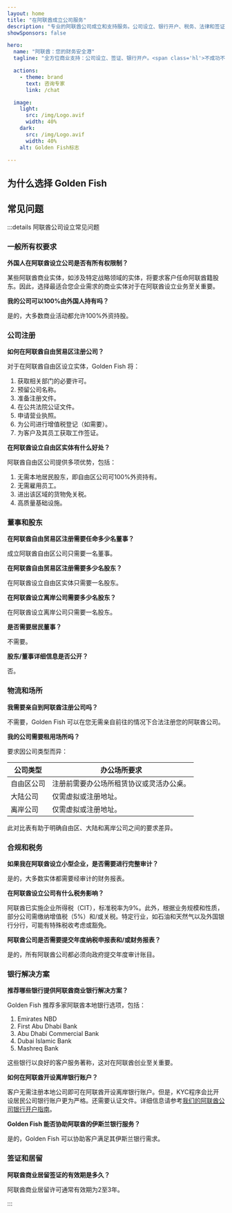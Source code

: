 ```yaml
---
layout: home
title: "在阿联酋成立公司服务"
description: "专业的阿联酋公司成立和支持服务。公司设立、银行开户、税务、法律和签证解决方案。仅在获批后付费。"
showSponsors: false

hero:
  name: "阿联酋：您的财务安全港"
  tagline: "全方位商业支持：公司设立、签证、银行开户。<span class='hl'>不成功不收费</span>。"

  actions:
    - theme: brand
      text: 咨询专家
      link: /chat

  image:
    light:
      src: /img/Logo.avif
      width: 40%
    dark:
      src: /img/Logo.avif
      width: 40%
    alt: Golden Fish标志

---
```


<FeatureCards :features="[
  {
    title: '公司设立指南',
    details: '完整指导在**Free Zone、offshore、mainland、branch**设立公司。',
    items: [
      'Free Zone和Mainland允许100%外资所有权',
      '低税率 - 仅9%企业所得税',
      '无外汇管制 - 资金轻松汇回'
    ],
    linkText: '了解更多',
    link: '/uae-business/offer/company-registration/',
    icon: {
      light: '/img/iStock-2051326997.avif',
      dark: '/img/iStock-1448478309.jpg',
      alt: '公司设立指南'
    }
  },
  {
    title: '银行账户开户',
    details: '在阿联酋信誉良好的银行轻松开设企业或个人账户。',
    items: [
      '政府审批的全程PRO服务',
      '完整的银行开户套餐',
      '**96%成功率**',
    ],
    linkText: '了解更多',
    link: '/uae-business/offer/banking/',
    icon: {
      light: '/img/iStock-2153786564.avif',
      dark: '/img/iStock-2166793628.avif',
      alt: '银行服务'
    }
  },
  {
    title: 'Golden Visa与居留',
    details: '通过无缝申请流程获取阿联酋**Golden Visa**长期居留。',
    items: [
      '**无需每6个月入境阿联酋**',
      '10年有效期，符合条件可续签',
      '92%成功率',
    ],
    linkText: '了解更多',
    link: '/uae-business/offer/golden-visa/',
    icon: {
      light: '/img/iStock-1312241253.avif',
      dark: '/img/ILONMASKID.webp',
      alt: '签证服务'
    }
  },
]" />

<FeatureCards :features="[
  {
    title: '合规服务',
    details: '我们的专家指导您完成阿联酋复杂的监管要求，包括ESR报告和UBO申报。',
    items: [],
    linkText: '了解更多',
    link: '/uae-business/company-registration/Protect-Your-Business',
    icon: {
      light: '/img/iStock-1299393716.avif',
      dark: '/img/iStock-2149731304.avif',
      alt: '合规服务'
    }
  },
  {
    title: '企业税务与增值税',
    details: '专业建议确保符合联邦税务局(FTA)的企业税和增值税义务。',
    items: [],
    linkText: '了解更多',
    link: '/uae-business/company-registration/accounting-legal',
    icon: {
      light: '/img/iStock-1018285934.avif',
      dark: '/img/iStock-584576538.avif',
      alt: '税务服务'
    }
  },
  {
    title: '法律服务',
    details: '法律团队就阿联酋并购、公司重组、融资和争议解决等法律提供建议。',
    items: [],
    linkText: '了解更多',
    link: '/uae-business/company-registration/Protect-Your-Business',
    icon: {
      light: '/img/iStock-650045508.avif',
      dark: '/img/iStock-1498627598.avif',
      alt: '法律服务'
    }
  },
  {
    title: '会计与工资服务',
    details: '我们的会计师管理财务，提供记账、对账、工资和审计支持，节省雇佣成本。',
    items: [],
    linkText: '了解更多',
    link: '/resources/contacts',
    icon: {
      light: '/img/iStock-1022793868.avif',
      dark: '/img/iStock-1320130292.jpg',
      alt: '会计服务'
    }
  },
]" />

## 为什么选择 Golden Fish

<BenefitsList :features="[
  {
    icon: '🏢',
    title: '阿联酋本地专业知识',
    text: '迪拜专业团队为您提供全程专业指导。'
  },
  {
    icon: '📊',
    title: '成功率有保证',
    text: '通过我们的优质服务，签证、银行账户和公司注册的审批成功率超过90%，已成功办理数百个案例。'
  },
  {
    icon: '💸',
    title: '**成功付费制**',
    text: '[仅在获得批准后付费](/uae-business/benefits/success-based-fees)。完全透明，绝无隐藏费用。'
  },
]" />

## 常见问题

:::details 阿联酋公司设立常见问题

### 一般所有权要求

**外国人在阿联酋设立公司是否有所有权限制？**

某些阿联酋商业实体，如涉及特定战略领域的实体，将要求客户任命阿联酋籍股东。因此，选择最适合您企业需求的商业实体对于在阿联酋设立业务至关重要。

**我的公司可以100%由外国人持有吗？**

是的，大多数商业活动都允许100%外资持股。

### 公司注册

**如何在阿联酋自由贸易区注册公司？**

对于在阿联酋自由区设立实体，Golden Fish 将：

1. 获取相关部门的必要许可。
2. 预留公司名称。
3. 准备注册文件。
4. 在公共法院公证文件。
5. 申请营业执照。
6. 为公司进行增值税登记（如需要）。
7. 为客户及其员工获取工作签证。

**在阿联酋设立自由区实体有什么好处？**

阿联酋自由区公司提供多项优势，包括：

1. 无需本地居民股东，即自由区公司可100%外资持有。
2. 无需雇用员工。
3. 进出该区域的货物免关税。
4. 高质量基础设施。

### 董事和股东

**在阿联酋自由贸易区注册需要任命多少名董事？**

成立阿联酋自由区公司只需要一名董事。

**在阿联酋自由贸易区注册需要多少名股东？**

在阿联酋设立自由区实体只需要一名股东。

**在阿联酋设立离岸公司需要多少名股东？**

在阿联酋设立离岸公司只需要一名股东。

**是否需要居民董事？**

不需要。

**股东/董事详细信息是否公开？**

否。

### 物流和场所

**我需要亲自到阿联酋注册公司吗？**

不需要，Golden Fish 可以在您无需亲自前往的情况下合法注册您的阿联酋公司。

**我的公司需要租用场所吗？**

要求因公司类型而异：

| 公司类型 | 办公场所要求 |
| -------- | ------------ |
| 自由区公司 | 注册前需要办公场所租赁协议或灵活办公桌。 |
| 大陆公司 | 仅需虚拟或注册地址。 |
| 离岸公司 | 仅需虚拟或注册地址。 |

此对比表有助于明确自由区、大陆和离岸公司之间的要求差异。

### 合规和税务

**如果我在阿联酋设立小型企业，是否需要进行完整审计？**

是的，大多数实体都需要经审计的财务报表。

**在阿联酋设立公司有什么税务影响？**

阿联酋已实施企业所得税（CIT），标准税率为9%。此外，根据业务规模和性质，部分公司需缴纳增值税（5%）和/或关税。特定行业，如石油和天然气以及外国银行分行，可能有特殊税收考虑或豁免。

**阿联酋公司是否需要提交年度纳税申报表和/或财务报表？**

是的，所有阿联酋公司都必须向政府提交年度审计账目。

### 银行解决方案

**推荐哪些银行提供阿联酋商业银行解决方案？**

Golden Fish 推荐多家阿联酋本地银行选项，包括：

1. Emirates NBD
2. First Abu Dhabi Bank
3. Abu Dhabi Commercial Bank
4. Dubai Islamic Bank
5. Mashreq Bank

这些银行以良好的客户服务著称，这对在阿联酋创业至关重要。

**如何在阿联酋开设离岸银行账户？**

客户无需注册本地公司即可在阿联酋开设离岸银行账户。但是，KYC程序会比开设居民公司银行账户更为严格。还需要认证文件。详细信息请参考[我们的阿联酋公司银行开户指南](./uae-business/company-registration/banking)。

**Golden Fish 能否协助阿联酋的伊斯兰银行服务？**

是的，Golden Fish 可以协助客户满足其伊斯兰银行需求。

### 签证和居留

**阿联酋商业居留签证的有效期是多久？**

阿联酋商业居留许可通常有效期为2至3年。

:::

<ContactFormModalNav buttonText="咨询专家" formStyle="display: block; margin: 3rem auto;"/>